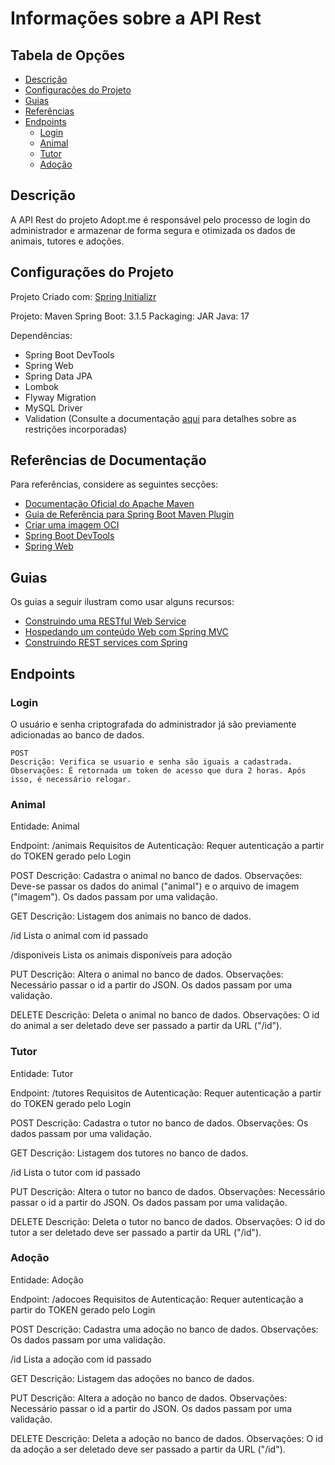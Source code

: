 # Informações sobre a API Rest

## Tabela de Opções

- [Descrição](#descricao)
- [Configurações do Projeto](#configuracoes)
- [Guias](#guias)
- [Referências](#referencias)
- [Endpoints](#endpoints)
    - [Login](#login)
    - [Animal](#animal)
    - [Tutor](#tutor)
    - [Adoção](#adocao)

## Descrição

<a name="descricao"></a>

A API Rest do projeto Adopt.me é responsável pelo processo de login do administrador e armazenar de forma segura e otimizada os dados de animais, tutores e adoções.

## Configurações do Projeto

<a name="configuracoes"></a>

Projeto Criado com: [Spring Initializr](start.spring.io)

Projeto: Maven
Spring Boot: 3.1.5
Packaging: JAR
Java: 17

Dependências:
- Spring Boot DevTools
- Spring Web
- Spring Data JPA
- Lombok
- Flyway Migration
- MySQL Driver
- Validation (Consulte a documentação [aqui](https://jakarta.ee/specifications/bean-validation/3.0/jakarta-bean-validation-spec-3.0.html#builtinconstraints) para detalhes sobre as restrições incorporadas)

## Referências de Documentação
<a name="referencias"></a>

Para referências, considere as seguintes secções:

* [Documentação Oficial do Apache Maven](https://maven.apache.org/guides/index.html)
* [Guia de Referência para Spring Boot Maven Plugin](https://docs.spring.io/spring-boot/docs/3.1.5/maven-plugin/reference/html/)
* [Criar uma imagem OCI](https://docs.spring.io/spring-boot/docs/3.1.5/maven-plugin/reference/html/#build-image)
* [Spring Boot DevTools](https://docs.spring.io/spring-boot/docs/3.1.5/reference/htmlsingle/index.html#using.devtools)
* [Spring Web](https://docs.spring.io/spring-boot/docs/3.1.5/reference/htmlsingle/index.html#web)

## Guias
<a name="guias"></a>

Os guias a seguir ilustram como usar alguns recursos:

* [Construindo uma RESTful Web Service](https://spring.io/guides/gs/rest-service/)
* [Hospedando um conteúdo Web com Spring MVC](https://spring.io/guides/gs/serving-web-content/)
* [Construindo REST services com Spring](https://spring.io/guides/tutorials/rest/)

## Endpoints
<a name="endpoints"></a>

### Login
<a name="login"></a>
    O usuário e senha criptografada do administrador já são previamente adicionadas ao banco de dados.

    POST
    Descrição: Verifica se usuario e senha são iguais a cadastrada.
    Observações: É retornada um token de acesso que dura 2 horas. Após isso, é necessário relogar.

### Animal

<a name="animal"></a>

Entidade: Animal

Endpoint: /animais
Requisitos de Autenticação: Requer autenticação a partir do TOKEN gerado pelo Login

POST
Descrição: Cadastra o animal no banco de dados. 
Observações: Deve-se passar os dados do animal ("animal") e o arquivo de imagem ("imagem").
Os dados passam por uma validação.

GET
Descrição: Listagem dos animais no banco de dados.

/id
Lista o animal com id passado

/disponiveis
Lista os animais disponíveis para adoção

PUT
Descrição: Altera o animal no banco de dados.
Observações: Necessário passar o id a partir do JSON. Os dados passam por uma validação.

DELETE
Descrição: Deleta o animal no banco de dados.
Observações: O id do animal a ser deletado deve ser passado a partir da URL ("/id").


### Tutor
<a name="tutor"></a>

Entidade: Tutor

Endpoint: /tutores
Requisitos de Autenticação: Requer autenticação a partir do TOKEN gerado pelo Login

POST
Descrição: Cadastra o tutor no banco de dados. 
Observações: Os dados passam por uma validação.

GET
Descrição: Listagem dos tutores no banco de dados.

/id
Lista o tutor com id passado

PUT
Descrição: Altera o tutor no banco de dados.
Observações: Necessário passar o id a partir do JSON. Os dados passam por uma validação.

DELETE
Descrição: Deleta o tutor no banco de dados.
Observações: O id do tutor a ser deletado deve ser passado a partir da URL ("/id").



### Adoção
<a name="adocao"></a>
Entidade: Adoção

Endpoint: /adocoes
Requisitos de Autenticação: Requer autenticação a partir do TOKEN gerado pelo Login

POST
Descrição: Cadastra uma adoção no banco de dados. 
Observações: Os dados passam por uma validação.

/id
Lista a adoção com id passado

GET
Descrição: Listagem das adoções no banco de dados.

PUT
Descrição: Altera a adoção no banco de dados.
Observações: Necessário passar o id a partir do JSON. Os dados passam por uma validação.

DELETE
Descrição: Deleta a adoção no banco de dados.
Observações: O id da adoção a ser deletado deve ser passado a partir da URL ("/id").

